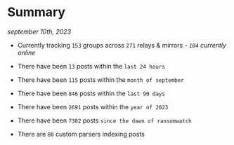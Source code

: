 
# Summary
_september 10th, 2023_

- Currently tracking `153` groups across `271` relays & mirrors - _`104` currently online_

- There have been `13` posts within the `last 24 hours`

- There have been `115` posts within the `month of september`

- There have been `846` posts within the `last 90 days`

- There have been `2691` posts within the `year of 2023`

- There have been `7382` posts `since the dawn of ransomwatch`

- There are `80` custom parsers indexing posts
